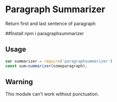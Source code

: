 # Paragraph Summarizer
Return first and last sentence of paragraph

##İnstall
npm i paragraphsummarizer

## Usage

```js
var summarizer = require('paragraphsummarizer')
const sum=summarizer(someparagraph);
```
## Warning
This module can't work without punctuation.